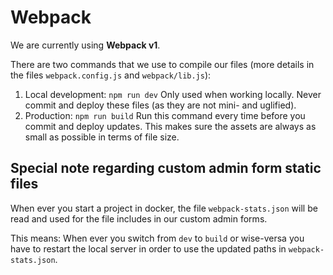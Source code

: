 # Webpack

We are currently using <strong>Webpack v1</strong>.

There are two commands that we use to compile our files (more details in the files `webpack.config.js` and `webpack/lib.js`):

1. Local development: `npm run dev`
  Only used when working locally. Never commit and deploy these files (as they are not mini- and uglified).
2. Production: `npm run build`
  Run this command every time before you commit and deploy updates. This makes sure the assets are always as small as possible in terms of file size.

## Special note regarding custom admin form static files

When ever you start a project in docker, the file `webpack-stats.json` will be read and used for the file includes in our custom admin forms.

This means: When ever you switch from `dev` to `build` or wise-versa you have to restart the local server in order to use the updated paths in `webpack-stats.json`.
